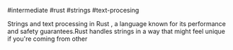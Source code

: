 #intermediate #rust #strings #text-procesing

Strings and text processing in Rust , a language known for its performance and safety guarantees.Rust handles strings in a way that might feel unique if you're coming from other 